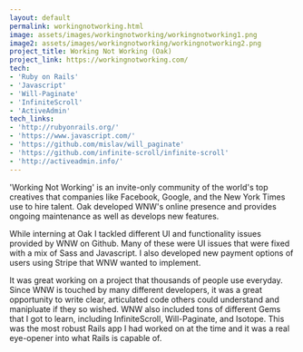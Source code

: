 ```yaml
---
layout: default
permalink: workingnotworking.html
image: assets/images/workingnotworking/workingnotworking1.png
image2: assets/images/workingnotworking/workingnotworking2.png
project_title: Working Not Working (Oak)
project_link: https://workingnotworking.com/
tech:
- 'Ruby on Rails'
- 'Javascript'
- 'Will-Paginate'
- 'InfiniteScroll'
- 'ActiveAdmin'
tech_links:
- 'http://rubyonrails.org/'
- 'https://www.javascript.com/'
- 'https://github.com/mislav/will_paginate'
- 'https://github.com/infinite-scroll/infinite-scroll'
- 'http://activeadmin.info/'
---
```


'Working Not Working' is an invite-only community of the world's top creatives that companies like Facebook, Google, and the New York Times use to hire talent. Oak developed WNW's online presence and provides ongoing maintenance as well as develops new features.

While interning at Oak I tackled different UI and functionality issues provided by WNW on Github. Many of these were UI issues that were fixed with a mix of Sass and Javascript. I also developed new payment options of users using Stripe that WNW wanted to implement.

It was great working on a project that thousands of people use everyday. Since WNW is touched by many different developers, it was a great opportunity to write clear, articulated code others could understand and manipluate if they so wished. WNW also included tons of different Gems that I got to learn, including InfiniteScroll, Will-Paginate, and Isotope. This was the most robust Rails app I had worked on at the time and it was a real eye-opener into what Rails is capable of. 
